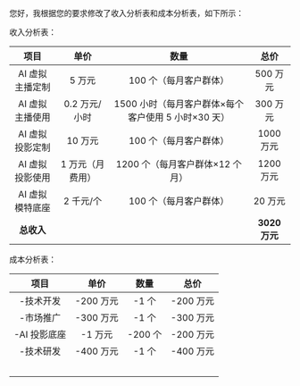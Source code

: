 您好，我根据您的要求修改了收入分析表和成本分析表，如下所示：

收入分析表：

|项目|单价|数量|总价|
|:-:|:-:|:-:|:-:|
|AI 虚拟主播定制|5 万元|100 个（每月客户群体）|500 万元|
|AI 虚拟主播使用|0.2 万元/小时|1500 小时（每月客户群体×每个客户使用 5 小时×30 天）|300 万元|
|AI 虚拟投影定制|10 万元|100 个（每月客户群体）|1000 万元|
|AI 虚拟投影使用|1 万元（月费用）|1200 个（每月客户群体×12 个月）|1200 万元|
|AI 虚拟模特底座|2 千元/个|100 个（每月客户群体）|20 万元|
|**总收入**|||**3020 万元**|

成本分析表：

|项目|单价|数量|总价|
|:-:|:-:|:-:|:-:|
|-技术开发|-200 万元|-1 个|-200 万元|
|-市场推广|-300 万元|-1 个|-300 万元|
|-AI 投影底座|-1 万元|-200 个|-200 万元|
|-技术研发|-400 万元|-1 个|-400 万元|
||||
||||
||||
||||
||||
